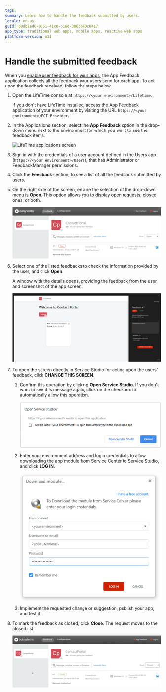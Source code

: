 ```yaml
---
tags:
summary: Learn how to handle the feedback submitted by users.
locale: en-us
guid: b8db2ed6-0551-41c8-b16d-3063670c0417
app_type: traditional web apps, mobile apps, reactive web apps
platform-version: o11
---
```


# Handle the submitted feedback


When you [enable user feedback for your apps](user-feedback-enable.md), the App Feedback application collects all the feedback your users send for each app. To act upon the feedback received, follow the steps below.

1. Open the LifeTime console at `https://<your environment>/Lifetime`.

    <div class="info" markdown="1">

    If you don't have LifeTime installed, access the App Feedback application of your environment by visiting the URL `https://<your environment>/ECT_Provider`.

    </div>

1. In the Applications section, select the **App Feedback** option in the drop-down menu next to the environment for which you want to see the feedback items.

    ![LifeTime applications screen](images/app-feedback-handle-3.png?width=750)

1. Sign in with the credentials of a user account defined in the Users app (`https://<your environment>/Users`), that has Administrator or FeedbackManager permissions.

1. Click the **Feedback** section, to see a list of all the feedback submitted by users. 

1. On the right side of the screen, ensure the selection of the drop-down menu is **Open**. This option allows you to display open requests, closed ones, or both.

    ![Feedback items list](images/app-feedback-handle-overview.png?width=750)

1. Select one of the listed feedbacks to check the information provided by the user, and click **Open**.

    A window with the details opens, providing the feedback from the user and screenshot of the app screen.
    
    ![Open feedback details](images/app-handle-feedback-details.png?width=750)

1. To open the screen directly in Service Studio for acting upon the users' feedback, click **CHANGE THIS SCREEN**.

    1. Confirm this operation by clicking **Open Service Studio**. If you don't want to see this message again, click on the checkbox to automatically allow this operation.

        ![Open Service Studio confirmation](images/app-handle-feedback-handle-ss-confirm.png?width=500)

    1. Enter your environment address and login credentials to allow downloading the app module from Service Center to Service Studio, and click **LOG IN**.

        ![Enter environment address and login credentials](images/app-feedback-handle-download-module.png?width=500)

    1. Implement the requested change or suggestion, publish your app, and test it.

1. To mark the feedback as closed, click **Close**. The request moves to the closed list.

    ![Closed requests list](images/app-handle-closed-request.png?width=750)
